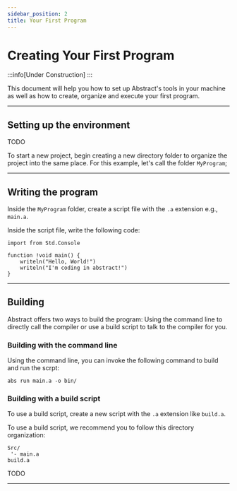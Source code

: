 ```yaml
---
sidebar_position: 2
title: Your First Program
---
```


# Creating Your First Program
:::info[Under Construction]
:::


This document will help you how to set up Abstract's tools in your
machine as well as how to create, organize and execute your first
program.

---
## Setting up the environment

TODO

To start a new project, begin creating a new directory folder to
organize the project into the same place. For this example, let's
call the folder `MyProgram`;

---
## Writing the program

Inside the `MyProgram` folder, create a script file with the
`.a` extension e.g., `main.a`.

Inside the script file, write the following code:
```abs title="main.a"
import from Std.Console

function !void main() {
    writeln("Hello, World!")
    writeln("I'm coding in abstract!")
}

```

---
## Building

Abstract offers two ways to build the program: Using the command
line to directly call the compiler or use a build script to talk
to the compiler for you.

### Building with the command line

Using the command line, you can invoke the following command to build
and run the scrpt:

```shell
abs run main.a -o bin/
```


### Building with a build script

To use a build script, create a new script with the `.a`
extension like `build.a`.

To use a build script, we recommend you to follow this
directory organization:

```text title="MyProgram/"
Src/
 '- main.a   
build.a
```

TODO

---


